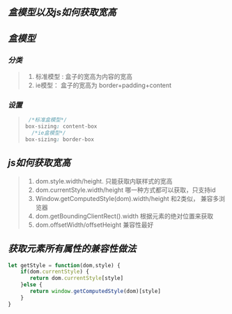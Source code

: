 ## *盒模型以及js如何获取宽高*

## *盒模型*

### *分类*

> 1. 标准模型 : 盒子的宽高为内容的宽高
> 2. ie模型： 盒子的宽高为 border+padding+content

### *设置*

> ```css
>  /*标准盒模型*/
> box-sizing: content-box
>   /*ie盒模型*/
> box-sizing: border-box
> ```
>
>  

## *js如何获取宽高*

> 1. dom.style.width/height.  只能获取内联样式的宽高
> 2. dom.currentStyle.width/height  哪一种方式都可以获取，只支持id
> 3. Window.getComputedStyle(dom).width/height  和2类似， 兼容多浏览器
> 4. dom.getBoundingClientRect().width 根据元素的绝对位置来获取
> 5. dom.offsetWidth/offsetHeight  兼容性最好

## *获取元素所有属性的兼容性做法*

```js
let getStyle = function(dom,style) {
    if(dom.currentStyle) {
       return dom.currentStyle[style]
    }else {
       return window.getComputedStyle(dom)[style]
    }
}
```

